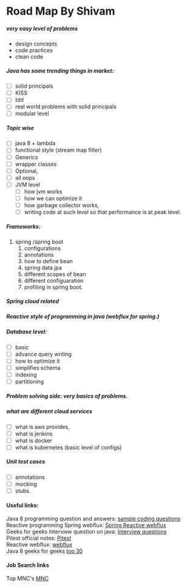 # Road Map By Shivam
##### very easy level of problems
- design concepts
- code practices
- clean code
##### Java has some trending things in market:
- [ ] solid principals
- [ ] KISS
- [ ] tdd
- [ ] real world problems with solid principals
- [ ] modular level
##### Topic wise
- [ ] java 8 + lambda
- [ ] functional style (stream map filter)
- [ ] Generics
- [ ] wrapper classes
- [ ] Optional,
- [ ] all oops
- [ ] JVM level
    - [ ] how jvm works
    - [ ] how we can optimize it
    - [ ] how garbage collector works,
    - [ ] writing code at such level so that performance is at peak level.

##### Frameworks:
1. spring /spring boot
    1. configurations
    2. annotations
    3. how to define bean
    4. spring data jpa
    5. different scopes of bean
    6. different configuaration
    7. profiling in spring boot.

##### Spring cloud related
##### Reactive style of programming in java (webflux for spring.)
##### Database level:
- [ ] basic
- [ ] advance query writing
- [ ] how to optimize it
- [ ] simplifies schema
- [ ] indexing
- [ ] partitioning

##### Problem solving side: very basics of problems.
##### what are different cloud services
- [ ] what is aws provides,
- [ ] what is jenkins
- [ ] what is docker
- [ ] what is kubernetes (basic level of configs)
##### Unit test cases
- [ ] annotations
- [ ] mocking
- [ ] stubs.

#### Useful links:
Java 8 programming question and answers: [sample coding questions](https://javaconceptoftheday.com/java-8-interview-sample-coding-questions/) <br>
Reactive programming Spring webflux: [Spring Reactive webflux](https://www.inexture.com/guide-to-spring-reactive-programming-using-webflux/#:~:text=Reactive%20programming%20is%20about%20handling,model%20might%20seem%20more%20straightforward.) <br>
Geeks for geeks Interview question on java: [Interview questions](https://www.geeksforgeeks.org/java-interview-questions/) <br>
Pitest official notes: [Pitest](https://pitest.org/quickstart/basic_concepts/) <br>
Reactive webflux: [webflux](https://medium.com/pictet-technologies-blog/reactive-programming-with-spring-data-r2dbc-ee9f1c24848b) <br>
Java 8 geeks for geeks [top 30](https://www.geeksforgeeks.org/java-8-interview-questions-and-answers/) <br>



#### Job Search links
Top MNC's [MNC](https://www.sapopenings.com/top-companies-career-page-links/)

